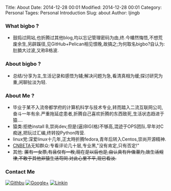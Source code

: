 Title: About 
Date: 2014-12-28 00:01
Modified: 2014-12-28 00:01
Category: Personal
Tages: Personal Introduction
Slug: about
Author: ljingb

### What bigbo ?
* 鼓捣过网站,也折腾过其他blog,均以忘记管理密码为由,终.今幡然悔悟,不想荒废余生,另辟蹊径,见GitHub+Pelican相见恨晚,故搞之;为何取名bigbo?自认为:肚腩大过波,又称B格波.

### About bigbo ?
* 总结/分享为主,生活记录和感悟为辅;解决问题为急,看清真相为缓;探讨研究为重,闲聊扯淡为轻.

### About Me ?
* 毕业于某不入流帝都学府的计算机科学与技术专业,转而踏入二流互联网公司,奋斗一年有余.严重拖延症患者,折腾自己喜欢折腾的东西致死,生活状态趋进于猿....
* 猿类:拒绝install B,崇尚dev,但是(逼)BIG(格)不够高,混迹于OPS团队.早年对C痴迷,把玩过汇编,终转投Python阵营.
* linux党:深爱linux十几年,正太時折腾fedora,青年后转入Centos,崇尚开源精神.
* [CNBETA](http://www.cnbeta.com)无知群众:专看评论几十层,专业黑,"没有肯定,只有否定!"
* 其他: ~~匿有一女票,有且仅有一枚,现在是以后也是,自认具有升值潜力,故生活规律,不敢于其他非猿生活苟同.对此心里不平,现已看淡.~~

### Contact Me

[![Githbu](/theme/images/github-32px.png)](https://github.com/bigbo)        [![Google+](/theme/images/google-32px.png)](https://plus.google.com/109995827478386248705)       [![Linkin](/theme/images/linkedin-32px.png)](https://lnkd.in/bsndpJX)
